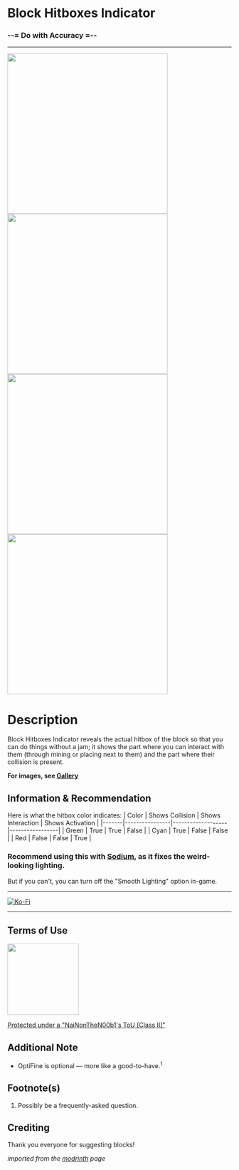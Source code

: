 # Block Hitboxes Indicator
 ### --= Do with Accuracy =--
---
<img src="https://cdn.modrinth.com/data/XOIaEiKD/images/53fcf73f5cb953d088c50682f2c17bda290547a7.png" width="360px"> <img src="https://cdn.modrinth.com/data/XOIaEiKD/images/efdeece02a815ae608405685ff3e349b5dfe52dd.png" width="360px">
<img src="https://cdn.modrinth.com/data/XOIaEiKD/images/55b3129e9eaa09134d8eb0372cb71c9807a24fac.png" width="360px"> <img src="https://cdn.modrinth.com/data/XOIaEiKD/images/b2705e720047c98b07a544b6505116ed5bd16756.png" width="360px">

# Description

Block Hitboxes Indicator reveals the actual hitbox of the block so that you can do things without a jam; it shows the part where you can interact with them (through mining or placing next to them) and the part where their collision is present.

**For images, see [Gallery](https://modrinth.com/resourcepack/bhi/gallery)**

## Information & Recommendation

Here is what the hitbox color indicates:
| Color | Shows Collision | Shows Interaction | Shows Activation |
|-------|----------------|-------------------|-----------------|
| Green | True | True | False |
| Cyan  |  True  | False | False |
| Red | False | False | True |

### Recommend using this with [Sodium](https://modrinth.com/mod/sodium), as it fixes the weird-looking lighting.
But if you can't, you can turn off the "Smooth Lighting" option in-game.

-----

[![Ko-Fi](https://i.imgur.com/ZiY2CXf.png)](https://ko-fi.com/nainonthen00b1)

-----

## Terms of Use
[<img src="https://i.imgur.com/IASeg1D.png" width="160">](https://docs.google.com/document/d/1l1SMCGPHJh1Qa193TC0KxFu5ZUkc38HcuDRvHUreOb0/edit?usp=sharing)

[Protected under a "NaiNonTheN00b1's ToU [Class II]"](https://docs.google.com/document/d/1l1SMCGPHJh1Qa193TC0KxFu5ZUkc38HcuDRvHUreOb0/edit?usp=sharing)


## Additional Note
- OptiFine is optional — more like a good-to-have.<sup>1</sup>

## Footnote(s)
1. Possibly be a frequently-asked question.

## Crediting
Thank you everyone for suggesting blocks!

*imported from the [modrinth](https://modrinth.com/resourcepack/bhi) page*
